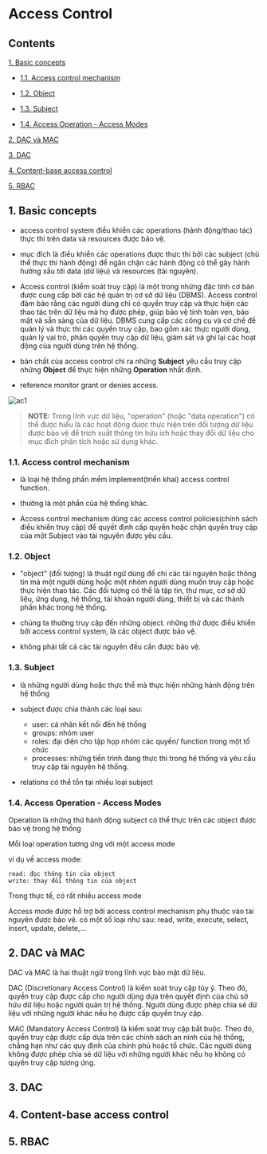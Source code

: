 #  Access Control

## Contents
[1. Basic concepts](#1-basic-concepts)

+ [1.1. Access control mechanism](#11-access-control-mechanism)

+ [1.2. Object](#12-object)

+ [1.3. Subject](#13-subject)

+ [1.4. Access Operation - Access Modes](#14-access-operation---access-modes)

[2. DAC và MAC](#2-dac-và-mac)

[3. DAC](#3-dac)

[4. Content-base access control](#4-content-base-access-control)

[5. RBAC](#5-rbac)

## 1. Basic concepts

- access control system điều khiển các operations (hành động/thao tác) thực thi trên data và resources được bảo vệ.

- mục đích là điều khiển các operations được thực thi bởi các subject (chủ thể thực thi hành động) để ngăn chặn các hành động có thể gây hành hưởng xấu tới data (dữ liệu) và resources (tài nguyên).

- Access control (kiểm soát truy cập) là một trong những đặc tính cơ bản được cung cấp bởi các hệ quản trị cơ sở dữ liệu (DBMS). Access control đảm bảo rằng các người dùng chỉ có quyền truy cập và thực hiện các thao tác trên dữ liệu mà họ được phép, giúp bảo vệ tính toàn vẹn, bảo mật và sẵn sàng của dữ liệu. DBMS cung cấp các công cụ và cơ chế để quản lý và thực thi các quyền truy cập, bao gồm xác thực người dùng, quản lý vai trò, phân quyền truy cập dữ liệu, giám sát và ghi lại các hoạt động của người dùng trên hệ thống.

- bản chất của access control chỉ ra những **Subject** yêu cầu truy cập những **Object** để thực hiện những **Operation** nhất định.

- reference monitor grant or denies access.

![ac1](../SecurityDatabase/img/ac1.png)

> **NOTE:** Trong lĩnh vực dữ liệu, "operation" (hoặc "data operation") có thể được hiểu là các hoạt động được thực hiện trên đối tượng dữ liệu được bảo vệ để trích xuất thông tin hữu ích hoặc thay đổi dữ liệu cho mục đích phân tích hoặc sử dụng khác.

### 1.1. Access control mechanism

- là loại hệ thống phần mềm implement(triển khai) access control function.

- thường là một phần của hệ thống khác.

- Access control mechanism dùng các access control policies(chính sách điều khiển truy cập) để quyết định cấp quyền hoặc chặn quyền truy cập của một Subject vào tài nguyên được yêu cầu.

### 1.2. Object

- "object" (đối tượng) là thuật ngữ dùng để chỉ các tài nguyên hoặc thông tin mà một người dùng hoặc một nhóm người dùng muốn truy cập hoặc thực hiện thao tác. Các đối tượng có thể là tập tin, thư mục, cơ sở dữ liệu, ứng dụng, hệ thống, tài khoản người dùng, thiết bị và các thành phần khác trong hệ thống.

- chúng ta thường truy cập đến những object. những thứ được điều khiển bởi access control system, là các object được bảo vệ.

- không phải tất cả các tài nguyên đều cần được bảo vệ.

### 1.3. Subject

- là những người dùng hoặc thực thể mà thực hiện những hành động trên hệ thống

- subject được chia thành các loại sau:
    + user: cá nhân kết nối đến hệ thống
    + groups: nhóm user
    + roles: đại diện cho tập họp nhóm các quyền/ function trong một tổ chức
    + processes: những tiến trình đang thực thi trong hệ thống và yêu cầu truy cập tài nguyên hệ thống.
- relations có thể tồn tại nhiều loại subject

### 1.4. Access Operation - Access Modes

Operation là những thứ hành động subject có thể thực trên các object được bảo vệ trong hệ thống

Mỗi loại operation tương ứng với một access mode

ví dụ về access mode:
    
    read: đọc thông tin của object
    write: thay đổi thông tin của object

Trong thực tế, có rất nhiều access mode

Access mode được hỗ trợ bởi access control mechanism phụ thuộc vào tài nguyên được bảo vệ. có một số loại như sau: read, write, execute, select, insert, update, delete,...
## 2. DAC và MAC
DAC và MAC là hai thuật ngữ trong lĩnh vực bảo mật dữ liệu.

DAC (Discretionary Access Control) là kiểm soát truy cập tùy ý. Theo đó, quyền truy cập được cấp cho người dùng dựa trên quyết định của chủ sở hữu dữ liệu hoặc người quản trị hệ thống. Người dùng được phép chia sẻ dữ liệu với những người khác nếu họ được cấp quyền truy cập.

MAC (Mandatory Access Control) là kiểm soát truy cập bắt buộc. Theo đó, quyền truy cập được cấp dựa trên các chính sách an ninh của hệ thống, chẳng hạn như các quy định của chính phủ hoặc tổ chức. Các người dùng không được phép chia sẻ dữ liệu với những người khác nếu họ không có quyền truy cập tương ứng.
## 3. DAC

## 4. Content-base access control

## 5. RBAC